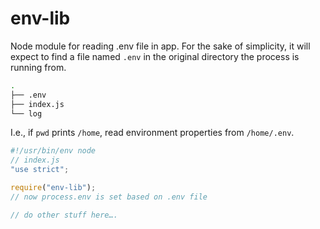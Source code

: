 # env-lib
Node module for reading .env file in app. For the sake of simplicity, it will expect to find a file named `.env` in the original directory the process is running from. 
```bash
.
├── .env
├── index.js
└── log
```  
I.e., if `pwd` prints `/home`, read environment properties from `/home/.env`.  
```javascript
#!/usr/bin/env node
// index.js
"use strict";

require("env-lib");
// now process.env is set based on .env file

// do other stuff here….
```
